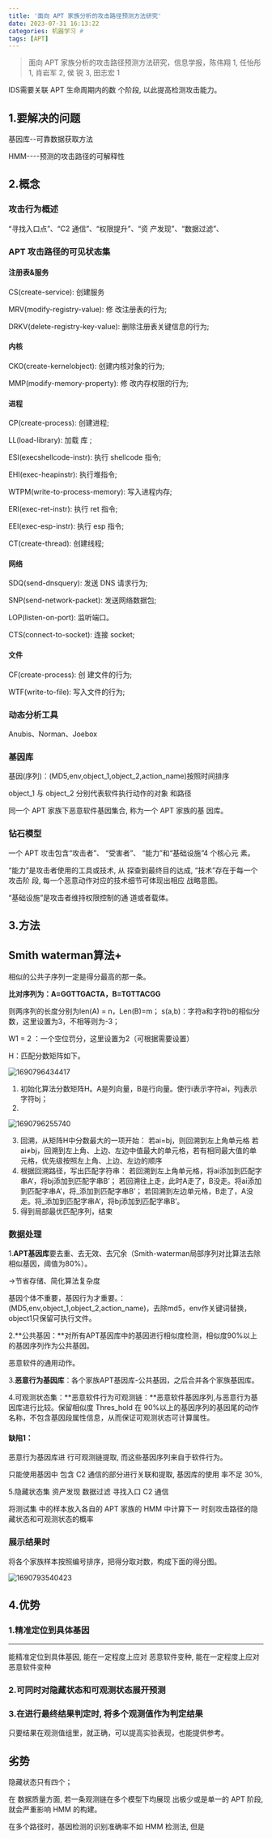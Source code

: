 ```yaml
---
title: '面向 APT 家族分析的攻击路径预测方法研究'
date: 2023-07-31 16:13:22
categories: 机器学习 #
tags: [APT]
---
```


> 面向 APT 家族分析的攻击路径预测方法研究，信息学报，陈伟翔 1, 任怡彤 1, 肖岩军 2, 侯 锐 3, 田志宏 1 

IDS需要关联 APT 生命周期内的数 个阶段, 以此提高检测攻击能力。

## 1.要解决的问题

基因库--可靠数据获取方法

HMM----预测的攻击路径的可解释性

## 2.概念

### 攻击行为概述

“寻找入口点”、“C2 通信”、“权限提升”、“资 产发现”、“数据过滤”、

### APT 攻击路径的可见状态集

#### 注册表&服务

CS(create-service): 创建服务

MRV(modify-registry-value): 修 改注册表的行为; 

DRKV(delete-registry-key-value): 删除注册表关键信息的行为; 

#### 内核



CKO(create-kernelobject): 创建内核对象的行为;  

MMP(modify-memory-property): 修 改内存权限的行为; 

#### 进程

CP(create-process): 创建进程;

LL(load-library): 加载 库 ;

ESI(execshellcode-instr): 执行 shellcode 指令; 

EHI(exec-heapinstr): 执行堆指令;

WTPM(write-to-process-memory): 写入进程内存;

 ERI(exec-ret-instr): 执行 ret 指令;

 EEI(exec-esp-instr): 执行 esp 指令;

 CT(create-thread): 创建线程; 



#### 网络

SDQ(send-dnsquery): 发送 DNS 请求行为;

SNP(send-network-packet): 发送网络数据包;

LOP(listen-on-port): 监听端口。

CTS(connect-to-socket): 连接 socket;

#### 文件

CF(create-process): 创 建文件的行为;

 WTF(write-to-file): 写入文件的行为;

### 动态分析工具

Anubis、Norman、Joebox

### 基因库

基因(序列)：(MD5,env,object_1,object_2,action_name)按照时间排序

object_1 与 object_2 分别代表软件执行动作的对象 和路径

同一个 APT 家族下恶意软件基因集合, 称为一个 APT 家族的基 因库。

### 钻石模型

一个 APT 攻击包含“攻击者”、 “受害者”、 “能力”和“基础设施”4 个核心元 素。

“能力”是攻击者使用的工具或技术, 从 探查到最终目的达成, “技术”存在于每一个攻击阶 段, 每一个恶意动作对应的技术细节可体现出相应 战略意图。

“基础设施”是攻击者维持权限控制的通 道或者载体。

## 3.方法

## Smith waterman算法+

相似的公共子序列一定是得分最高的那一条。

 **比对序列为：A=GGTTGACTA，B=TGTTACGG** 

则两序列的长度分别为len(A) = n，Len(B)=m；
s(a,b)：字符a和字符b的相似分数，这里设置为3，不相等则为-3；

W1 = 2 ：一个空位罚分，这里设置为2（可根据需要设置） 

H：匹配分数矩阵如下。

![1690796434417](APT01/1690796434417.png)

1. 初始化算法分数矩阵H。A是列向量，B是行向量。使行i表示字符ai，列j表示字符bj；
2. 

![1690796255740](APT01/1690796255740.png)

3. 回溯，从矩阵H中分数最大的一项开始：
   若ai=bj，则回溯到左上角单元格
   若ai≠bj，回溯到左上角、上边、左边中值最大的单元格，若有相同最大值的单元格，优先级按照左上角、上边、左边的顺序
4. 根据回溯路径，写出匹配字符串：
   若回溯到左上角单元格，将ai添加到匹配字串A‘，将bj添加到匹配字串B’；
   若回溯往上走，此时A走了，B没走。将ai添加到匹配字串A’，将\_添加到匹配字串B’；
   若回溯到左边单元格，B走了，A没走。将\_添加到匹配字串A’，将bj添加到匹配字串B’。
5. 得到局部最优匹配序列，结束

### 数据处理

1.**APT基因库**要去重、去无效、去冗余（Smith-waterman局部序列对比算法去除相似基因，阈值为80%）。

->节省存储、简化算法复杂度

基因个体不重要，基因行为才重要。：(MD5,env,object_1,object_2,action_name)，去除md5，env作关键词替换，object1只保留可执行文件。

2.**公共基因：**对所有APT基因库中的基因进行相似度检测，相似度90%以上的基因序列作为公共基因。

恶意软件的通用动作。

3.**恶意行为基因库**：各个家族APT基因库-公共基因，之后合并各个家族基因库。

4.可观测状态集：**恶意软件行为可观测链：**恶意软件基因序列,与恶意行为基因库进行比较。保留相似度 Thres_hold 在 90%以上的基因序列的基因尾的动作名称，不包含基因段属性信息，从而保证可观测状态可计算属性。

#### 缺陷1：

恶意行为基因库进 行可观测链提取, 而这些基因序列来自于软件行为。

只能使用基因中 包含 C2 通信的部分进行关联和提取, 基因库的使用 率不足 30%,

5.隐藏状态集 资产发现 数据过滤 寻找入口 C2 通信



将测试集 中的样本放入各自的 APT 家族的 HMM 中计算下一 时刻攻击路径的隐藏状态和可观测状态的概率



### 展示结果时

将各个家族样本按照编号排序，把得分取对数，构成下面的得分图。

![1690793540423](APT01/1690793540423.png)



## 4.优势

### 1.精准定位到具体基因

****

能精准定位到具体基因, 能在一定程度上应对 恶意软件变种, 能在一定程度上应对 恶意软件变种

### 2.可同时对隐藏状态和可观测状态展开预测

### 3.在进行最终结果判定时, 将多个观测值作为判定结果

只要结果在观测值组里，就正确，可以提高实验表现，也能提供参考。

## 劣势

隐藏状态只有四个；

在 数据质量方面, 若一条观测链在多个模型下均展现 出极少或是单一的 APT 阶段, 就会严重影响 HMM 的构建。

在多个路径时，基因检测的识别准确率不如 HMM 检测法, 但是

